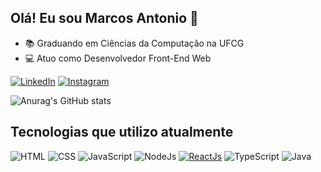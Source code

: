 ## Olá! Eu sou Marcos Antonio 👋

- 📚 Graduando em Ciências da Computação na UFCG
- 💻 Atuo como Desenvolvedor Front-End Web
          
[![LinkedIn](https://img.shields.io/badge/LinkedIn-0077B5?style=for-the-badge&logo=linkedin&logoColor=white)](https://www.linkedin.com/in/marcos-antonio-18059b234/)
[![Instagram](https://img.shields.io/badge/Instagram-E4405F?style=for-the-badge&logo=instagram&logoColor=white)](https://www.instagram.com/marcos_sa16/)

![Anurag's GitHub stats](https://github-readme-stats.vercel.app/api?username=MarcosAntonio15243&show_icons=true&theme=dracula)

## Tecnologias que utilizo atualmente

![HTML](https://img.shields.io/badge/HTML5-E34F26?style=for-the-badge&logo=html5&logoColor=white)
![CSS](https://img.shields.io/badge/CSS3-1572B6?style=for-the-badge&logo=css3&logoColor=white)
![JavaScript](https://img.shields.io/badge/JavaScript-F7DF1E?style=for-the-badge&logo=javascript&logoColor=black)
![NodeJs](https://img.shields.io/badge/Node.js-43853D?style=for-the-badge&logo=node.js&logoColor=white)
[![ReactJs](https://img.shields.io/badge/React-20232A?style=for-the-badge&logo=react&logoColor=61DAFB)](https://react.dev/)
![TypeScript](https://img.shields.io/badge/TypeScript-007ACC?style=for-the-badge&logo=typescript&logoColor=white)
![Java](https://img.shields.io/badge/Java-ED8B00?style=for-the-badge&logo=openjdk&logoColor=white)
